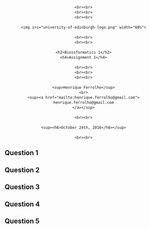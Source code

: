 <div align="center">

    <br><br>
    <br><br>
    <br><br>

    <img src="university-of-edinburgh-logo.png" width="60%">

    <br><br>
    <br><br>

    <h2>Bioinformatics 1</h2>
    <h4>Assignment 1</h4>

    <br><br>
    <br><br>
    <br><br>

    <sup>Henrique Ferrolho</sup>
    <br>
    <sup><a href="mailto:henrique.ferrolho@gmail.com">
    henrique.ferrolho@gmail.com
    </a></sup>

    <br><br>

    <sup><h6>October 24th, 2016</h6></sup>

    <br><br>
</div>

## Question 1



## Question 2



## Question 3



## Question 4



## Question 5
